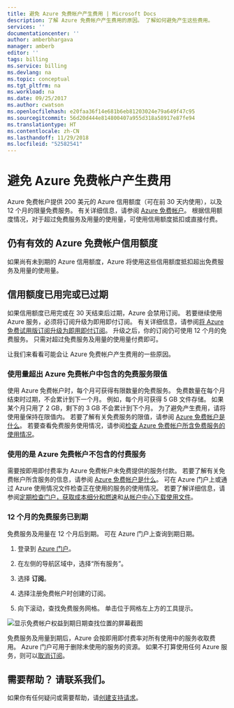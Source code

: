 ```yaml
---
title: 避免 Azure 免费帐户产生费用 | Microsoft Docs
description: 了解 Azure 免费帐户产生费用的原因。 了解如何避免产生这些费用。
services: ''
documentationcenter: ''
author: amberbhargava
manager: amberb
editor: ''
tags: billing
ms.service: billing
ms.devlang: na
ms.topic: conceptual
ms.tgt_pltfrm: na
ms.workload: na
ms.date: 09/25/2017
ms.author: cwatson
ms.openlocfilehash: e20faa36f14e681b6eb81203024e79a649f47c95
ms.sourcegitcommit: 56d20d444e814800407a955d318a58917e87fe94
ms.translationtype: HT
ms.contentlocale: zh-CN
ms.lasthandoff: 11/29/2018
ms.locfileid: "52582541"
---
```

# <a name="avoid-getting-charged-for-your-azure-free-account"></a>避免 Azure 免费帐户产生费用

Azure 免费帐户提供 200 美元的 Azure 信用额度（可在前 30 天内使用），以及 12 个月的限量免费服务。 有关详细信息，请参阅 [Azure 免费帐户](https://azure.microsoft.com/free/)。 根据信用额度情况，对于超过免费服务及用量的使用量，可使用信用额度抵扣或直接付费。

## <a name="you-still-have-active-azure-free-account-credit"></a>仍有有效的 Azure 免费帐户信用额度 
如果尚有未到期的 Azure 信用额度，Azure 将使用这些信用额度抵扣超出免费服务及用量的使用量。

## <a name="your-credit-ran-out-or-has-expired"></a>信用额度已用完或已过期
如果信用额度已用完或在 30 天结束后过期，Azure 会禁用订阅。 若要继续使用 Azure 服务，必须将订阅升级为即用即付订阅。 有关详细信息，请参阅[将 Azure 免费试用版订阅升级为即用即付订阅](billing-upgrade-azure-subscription.md)。 升级之后，你的订阅仍可使用 12 个月的免费服务。 只需对超过免费服务及用量的使用量付费即可。


让我们来看看可能会让 Azure 免费帐户产生费用的一些原因。


### <a name="your-usage-exceeds-the-limits-of-free-services-included-with-your-azure-free-account"></a>使用量超出 Azure 免费帐户中包含的免费服务限值

使用 Azure 免费帐户时，每个月可获得有限数量的免费服务。 免费数量在每个月结束时过期，不会累计到下一个月。 例如，每个月可获得 5 GB 文件存储。 如果某个月只用了 2 GB，剩下的 3 GB 不会累计到下个月。 为了避免产生费用，请将使用量保持在限值内。 若要了解有关免费服务的限值，请参阅 [Azure 免费帐户是什么](https://azure.microsoft.com/free/free-account-faq/)。 若要查看免费服务使用情况，请参阅[检查 Azure 免费帐户所含免费服务的使用情况](billing-check-free-service-usage.md)。 

### <a name="you-are-using-services-not-included-for-free-with-your-azure-free-account"></a>使用的是 Azure 免费帐户不包含的付费服务

需要按即用即付费率为 Azure 免费帐户未免费提供的服务付款。 若要了解有关免费帐户所含服务的信息，请参阅 [Azure 免费帐户是什么](https://azure.microsoft.com/free/free-account-faq/)。 可在 Azure 门户上或通过 Azure 使用情况文件检查正在使用的服务的使用情况。 若要了解详细信息，请参阅[定期检查门户，获取成本细分和燃速](billing-getting-started.md#costs)和[从帐户中心下载使用文件](billing-download-azure-invoice-daily-usage-date.md)。 

### <a name="you-have-reached-the-end-of-your-12-months-free-services"></a>12 个月的免费服务已到期

免费服务及用量在 12 个月后到期。 可在 Azure 门户上查询到期日期。

1.  登录到 [Azure 门户](http://portal.azure.com)。

2.  在左侧的导航区域中，选择“所有服务”。

3.  选择 **订阅**。

4.  选择注册免费帐户时创建的订阅。

5.  向下滚动，查找免费服务网格。 单击位于网格左上方的工具提示。

![显示免费帐户权益到期日期查找位置的屏幕截图](./media/billing-avoid-charges-free-account/freeaccount-benefits-expiration-date.png)


免费服务及用量到期后，Azure 会按即用即付费率对所有使用中的服务收取费用。 Azure 门户可用于删除未使用的服务的资源。 如果不打算使用任何 Azure 服务，则可以[取消订阅](billing-how-to-cancel-azure-subscription.md)。

## <a name="need-help-contact-us"></a>需要帮助？ 请联系我们。

如果你有任何疑问或需要帮助，请[创建支持请求](https://portal.azure.com/#blade/Microsoft_Azure_Support/HelpAndSupportBlade/newsupportrequest)。
